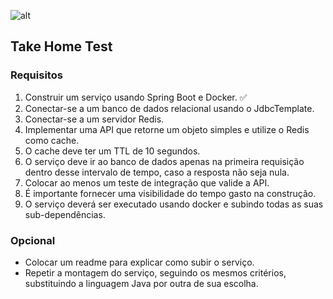 ![alt](https://media.licdn.com/dms/image/D4D0BAQE-20xYpkezdQ/company-logo_200_200/0/1680814196185?e=1701302400&v=beta&t=JnMSXPlmCZK8Gp1llg9iG5Fk_fOp5DYNKnTSWTItLjI "")

## Take Home Test

### Requisitos
1. Construir um serviço usando Spring Boot e Docker. :white_check_mark:
2. Conectar-se a um banco de dados relacional usando o JdbcTemplate.
3. Conectar-se a um servidor Redis.
4. Implementar uma API que retorne um objeto simples e utilize o Redis como cache.
5. O cache deve ter um TTL de 10 segundos.
6. O serviço deve ir ao banco de dados apenas na primeira requisição dentro desse intervalo de tempo, caso a resposta não seja nula.
7. Colocar ao menos um teste de integração que valide a API.
8. É importante fornecer uma visibilidade do tempo gasto na construção.
9. O serviço deverá ser executado usando docker e subindo todas as suas sub-dependências.

### Opcional
- Colocar um readme para explicar como subir o serviço.
- Repetir a montagem do serviço, seguindo os mesmos critérios, substituindo a
linguagem Java por outra de sua escolha.


